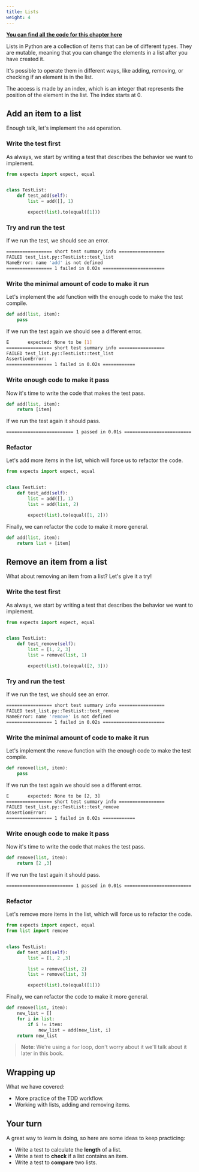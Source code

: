 ```yaml
---
title: Lists
weight: 4
---
```


**[You can find all the code for this chapter here](https://github.com/pmareke/learn-python-with-tests/tree/main/examples/lists)**

Lists in Python are a collection of items that can be of different types. They are mutable, meaning that you can change the elements 
in a list after you have created it.

It's possible to operate them in different ways, like adding, removing, or checking if an element is in the list.

The access is made by an index, which is an integer that represents the position of the element in the list. The index starts at 0.

## Add an item to a list

Enough talk, let's implement the `add` operation.

### Write the test first

As always, we start by writing a test that describes the behavior we want to implement.

```python
from expects import expect, equal


class TestList:
    def test_add(self):
        list = add([], 1)

        expect(list).to(equal([1]))
```

### Try and run the test

If we run the test, we should see an error.

```sh
================= short test summary info ================= 
FAILED test_list.py::TestList::test_list
NameError: name 'add' is not defined
================= 1 failed in 0.02s =======================
```

### Write the minimal amount of code to make it run

Let's implement the `add` function with the enough code to make the test compile.

```python
def add(list, item):
    pass
```
If we run the test again we should see a different error.

```sh
E       expected: None to be [1]
================= short test summary info ================= 
FAILED test_list.py::TestList::test_list
AssertionError: 
================= 1 failed in 0.02s ============
```

### Write enough code to make it pass

Now it's time to write the code that makes the test pass.

```python
def add(list, item):
    return [item]
```

If we run the test again it should pass.

```sh
========================= 1 passed in 0.01s ========================= 
```

### Refactor

Let's add more items in the list, which will force us to refactor the code.

```python
from expects import expect, equal


class TestList:
    def test_add(self):
        list = add([], 1)
        list = add(list, 2)

        expect(list).to(equal([1, 2]))
```

Finally, we can refactor the code to make it more general.

```python
def add(list, item):
    return list + [item]
```

## Remove an item from a list

What about removing an item from a list? Let's give it a try!

### Write the test first

As always, we start by writing a test that describes the behavior we want to implement.

```python
from expects import expect, equal


class TestList:
    def test_remove(self):
        list = [1, 2, 3]
        list = remove(list, 1)

        expect(list).to(equal([2, 3]))
```

### Try and run the test

If we run the test, we should see an error.

```sh
================= short test summary info ================= 
FAILED test_list.py::TestList::test_remove
NameError: name 'remove' is not defined
================= 1 failed in 0.02s =======================
```

### Write the minimal amount of code to make it run

Let's implement the `remove` function with the enough code to make the test compile.

```python
def remove(list, item):
    pass
```
If we run the test again we should see a different error.

```sh
E       expected: None to be [2, 3]
================= short test summary info ================= 
FAILED test_list.py::TestList::test_remove
AssertionError: 
================= 1 failed in 0.02s ============
```

### Write enough code to make it pass

Now it's time to write the code that makes the test pass.

```python
def remove(list, item):
    return [2 ,3]
```

If we run the test again it should pass.

```sh
========================= 1 passed in 0.01s ========================= 
```

### Refactor

Let's remove more items in the list, which will force us to refactor the code.

```python
from expects import expect, equal
from list import remove


class TestList:
    def test_add(self):
        list = [1, 2 ,3]

        list = remove(list, 2)
        list = remove(list, 3)

        expect(list).to(equal([1]))
```

Finally, we can refactor the code to make it more general.

```python
def remove(list, item):
    new_list = []
    for i in list:
        if i != item:
            new_list = add(new_list, i)
    return new_list
```

> **Note**: We're using a `for` loop, don't worry about it we'll talk about it later in this book.

## Wrapping up

What we have covered:

- More practice of the TDD workflow.
- Working with lists, adding and removing items.

## Your turn

A great way to learn is doing, so here are some ideas to keep practicing:

- Write a test to calculate the **length** of a list.
- Write a test to **check** if a list contains an item.
- Write a test to **compare** two lists.
